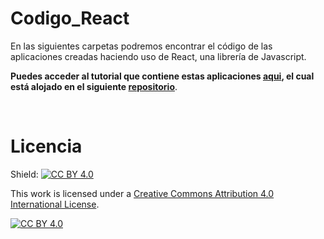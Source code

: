 # Codigo_React

En las siguientes carpetas podremos encontrar el código de las aplicaciones creadas haciendo uso de React, una librería de Javascript.

**Puedes acceder al tutorial que contiene estas aplicaciones [aqui][enlace], el cual está alojado en el siguiente [repositorio][enlace2]**.

[enlace]: https://javierherrerogg1.github.io/
[enlace2]: https://github.com/JavierHerreroGG1/JavierHerreroGG1.github.io


&nbsp;
# Licencia 

Shield: [![CC BY 4.0][cc-by-shield]][cc-by]

This work is licensed under a [Creative Commons Attribution 4.0 International
License][cc-by].

[![CC BY 4.0][cc-by-image]][cc-by]

[cc-by]: http://creativecommons.org/licenses/by/4.0/
[cc-by-image]: https://i.creativecommons.org/l/by/4.0/88x31.png
[cc-by-shield]: https://img.shields.io/badge/License-CC%20BY%204.0-lightgrey.svg
